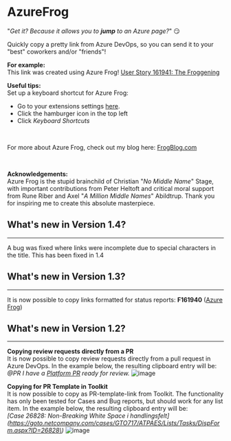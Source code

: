 # AzureFrog

"_Get it? Because it allows you to **jump** to an Azure page?_" 😏


Quickly copy a pretty link from Azure DevOps, so you can send it to your "best" coworkers and/or "friends"!

**For example:**
<br>
This link was created using Azure Frog!
[User Story 161941: The Froggening](https://source.netcompany.com/tfs/Netcompany/ATP%20-%20AES/_workitems/edit/161941)


**Useful tips:**
<br>
Set up a keyboard shortcut for Azure Frog:
- Go to your extensions settings [here](chrome://extensions/shortcuts).
- Click the hamburger icon in the top left
- Click _Keyboard Shortcuts_

<br>

For more about Azure Frog, check out my blog here: [FrogBlog.com](https://www.youtube.com/watch?v=dQw4w9WgXcQ)

<br>

**Acknowledgements:**
<br>
Azure Frog is the stupid brainchild of Christian "_No Middle Name_" Stage, with important contributions from Peter Heltoft and critical moral support from Rune Riber and Axel "_A Million Middle Names_" Abildtrup. Thank you for inspiring me to create this absolute masterpiece.

## What's new in Version 1.4?
---
A bug was fixed where links were incomplete due to special characters in the title. This has been fixed in 1.4

## What's new in Version 1.3?
---
It is now possible to copy links formatted for status reports: **F161940** ([Azure Frog](https://source.netcompany.com/tfs/Netcompany/ATP%20-%20AES/_workitems/edit/161940))

## What's new in Version 1.2?
---
**Copying review requests directly from a PR**
<br>
It is now possible to copy review requests directly from a pull request in Azure DevOps. In the example below, the resulting clipboard entry will be:
<br>
_@PR I have a [Platform PR](https://source.netcompany.com/tfs/Netcompany/ATP%20-%20AES/_git/ANS_Platform/pullrequest/338053) ready for review._
![image](https://github.com/CStage/AzureFrog/assets/23062356/1708937d-6baa-4d98-82ed-dbba346ce5e6)

**Copying for PR Template in Toolkit**
<br>
It is now possible to copy as PR-template-link from Toolkit. The functionality has only been tested for Cases and Bug reports, but should work for any list item. In the example below, the resulting clipboard entry will be:
<br>
_\[Case 26828: Non-Breaking White Space i handlingsfelt\]\(https://goto.netcompany.com/cases/GTO717/ATPAES/Lists/Tasks/DispForm.aspx?ID=26828\)_
![image](https://github.com/CStage/AzureFrog/assets/23062356/cffedce0-7b71-4d74-a53e-234e33618d97)
